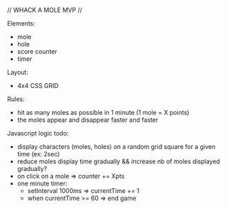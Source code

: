 // WHACK A MOLE MVP //

Elements:
- mole
- hole
- score counter
- timer

Layout:
- 4x4 CSS GRID

Rules:
- hit as many moles as possible in 1 minute (1 mole = X points)
- the moles appear and disappear faster and faster

Javascript logic todo:

- display characters (moles, holes) on a random grid square for a given time (ex: 2sec)
- reduce moles display time gradually && increase nb of moles displayed gradually?
- on click on a mole => counter += Xpts
- one minute timer:
    - setInterval 1000ms => currentTime += 1
    - when currentTime >= 60 => end game



